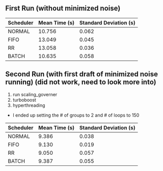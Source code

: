 ## First Run (without minimized noise)

| Scheduler | Mean Time (s) | Standard Deviation (s) |
| --------- | ------------- | ---------------------- |
| NORMAL    | 10.756        | 0.062                  |
| FIFO      | 13.049        | 0.045                  |
| RR        | 13.058        | 0.036                  |
| BATCH     | 10.635        | 0.058                  |

## Second Run (with first draft of minimized noise running) (did not work, need to look more into)

1. run scaling_governer
2. turboboost
3. hyperthreading

- I ended up setting the # of groups to 2 and # of loops to 150

| Scheduler | Mean Time (s) | Standard Deviation (s) |
| --------- | ------------- | ---------------------- |
| NORMAL    | 9.386         | 0.038                  |
| FIFO      | 9.130         | 0.019                  |
| RR        | 9.050         | 0.057                  |
| BATCH     | 9.387         | 0.055                  |


